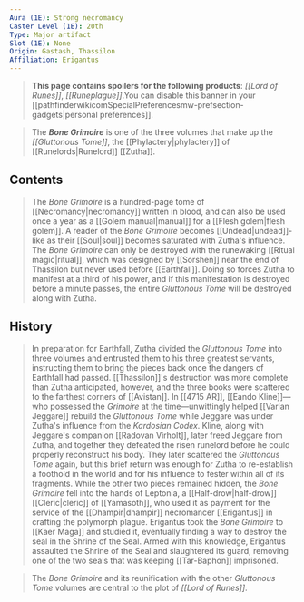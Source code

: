 ```yaml
---
Aura (1E): Strong necromancy
Caster Level (1E): 20th
Type: Major artifact
Slot (1E): None
Origin: Gastash, Thassilon
Affiliation: Erigantus
---
```


> **This page contains spoilers for the following products**: *[[Lord of Runes]]*, *[[Runeplague]]*.You can disable this banner in your [[pathfinderwikicomSpecialPreferencesmw-prefsection-gadgets|personal preferences]].


> The ***Bone Grimoire*** is one of the three volumes that make up the *[[Gluttonous Tome]]*, the [[Phylactery|phylactery]] of [[Runelords|Runelord]] [[Zutha]].


## Contents

> The *Bone Grimoire* is a hundred-page tome of [[Necromancy|necromancy]] written in blood, and can also be used once a year as a [[Golem manual|manual]] for a [[Flesh golem|flesh golem]]. A reader of the *Bone Grimoire* becomes [[Undead|undead]]-like as their [[Soul|soul]] becomes saturated with Zutha's influence.
> The *Bone Grimoire* can only be destroyed with the runewaking [[Ritual magic|ritual]], which was designed by [[Sorshen]] near the end of Thassilon but never used before [[Earthfall]]. Doing so forces Zutha to manifest at a third of his power, and if this manifestation is destroyed before a minute passes, the entire *Gluttonous Tome* will be destroyed along with Zutha.


## History

> In preparation for Earthfall, Zutha divided the *Gluttonous Tome* into three volumes and entrusted them to his three greatest servants, instructing them to bring the pieces back once the dangers of Earthfall had passed. [[Thassilon]]'s destruction was more complete than Zutha anticipated, however, and the three books were scattered to the farthest corners of [[Avistan]].
> In [[4715 AR]], [[Eando Kline]]—who possessed the *Grimoire* at the time—unwittingly helped [[Varian Jeggare]] rebuild the *Gluttonous Tome* while Jeggare was under Zutha's influence from the *Kardosian Codex*. Kline, along with Jeggare's companion [[Radovan Virholt]], later freed Jeggare from Zutha, and together they defeated the risen runelord before he could properly reconstruct his body. They later scattered the *Gluttonous Tome* again, but this brief return was enough for Zutha to re-establish a foothold in the world and for his influence to fester within all of its fragments.
> While the other two pieces remained hidden, the *Bone Grimoire* fell into the hands of Leptonia, a [[Half-drow|half-drow]] [[Cleric|cleric]] of [[Yamasoth]], who used it as payment for the service of the [[Dhampir|dhampir]] necromancer [[Erigantus]] in crafting the polymorph plague. Erigantus took the *Bone Grimoire* to [[Kaer Maga]] and studied it, eventually finding a way to destroy the seal in the Shrine of the Seal. Armed with this knowledge, Erigantus assaulted the Shrine of the Seal and slaughtered its guard, removing one of the two seals that was keeping [[Tar-Baphon]] imprisoned.


> The *Bone Grimoire* and its reunification with the other *Gluttonous Tome* volumes are central to the plot of *[[Lord of Runes]]*.






